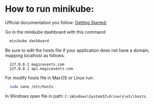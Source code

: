 # How to run minikube:

Ufficial documentation you follow: [Getting Started](https://minikube.sigs.k8s.io/docs/start/?arch=%2Fwindows%2Fx86-64%2Fstable%2F.exe+download);

Go in the minikube dashboard with this command:
```bash
  minikube dashboard
```
Be sure to edit the hosts file if your application does not have a domain, mapping localhost as follows:
```
  127.0.0.1 magicevents.com
  127.0.0.1 api.magicevents.com
```
For modify hosts file in MacOS or Linux run:
```bash
  sudo nano /etc/hosts
```
In Windows open file in path: `C:\Windows\System32\drivers\etc\hosts`.